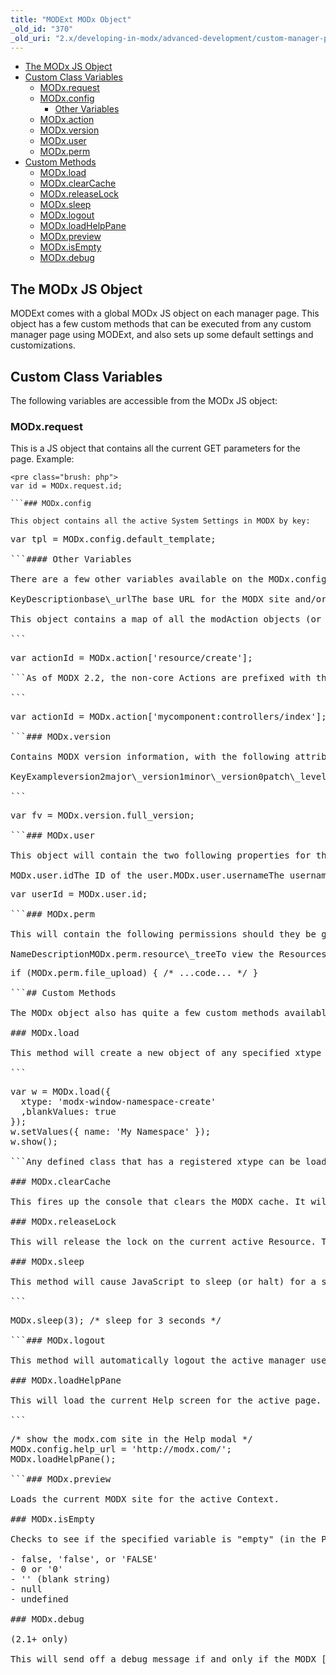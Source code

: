 ```yaml
---
title: "MODExt MODx Object"
_old_id: "370"
_old_uri: "2.x/developing-in-modx/advanced-development/custom-manager-pages/modext/modext-modx-object"
---
```


- [The MODx JS Object](#MODExtMODxObject-TheMODxJSObject)
- [Custom Class Variables](#MODExtMODxObject-CustomClassVariables)
  - [MODx.request](#MODExtMODxObject-MODx.request)
  - [MODx.config](#MODExtMODxObject-MODx.config)
      - [Other Variables](#MODExtMODxObject-OtherVariables)
  - [MODx.action](#MODExtMODxObject-MODx.action)
  - [MODx.version](#MODExtMODxObject-MODx.version)
  - [MODx.user](#MODExtMODxObject-MODx.user)
  - [MODx.perm](#MODExtMODxObject-MODx.perm)
- [Custom Methods](#MODExtMODxObject-CustomMethods)
  - [MODx.load](#MODExtMODxObject-MODx.load)
  - [MODx.clearCache](#MODExtMODxObject-MODx.clearCache)
  - [MODx.releaseLock](#MODExtMODxObject-MODx.releaseLock)
  - [MODx.sleep](#MODExtMODxObject-MODx.sleep)
  - [MODx.logout](#MODExtMODxObject-MODx.logout)
  - [MODx.loadHelpPane](#MODExtMODxObject-MODx.loadHelpPane)
  - [MODx.preview](#MODExtMODxObject-MODx.preview)
  - [MODx.isEmpty](#MODExtMODxObject-MODx.isEmpty)
  - [MODx.debug](#MODExtMODxObject-MODx.debug)



## The MODx JS Object

MODExt comes with a global MODx JS object on each manager page. This object has a few custom methods that can be executed from any custom manager page using MODExt, and also sets up some default settings and customizations.

## Custom Class Variables

The following variables are accessible from the MODx JS object:

### MODx.request

This is a JS object that contains all the current GET parameters for the page. Example:

```
<pre class="brush: php">
var id = MODx.request.id;

```### MODx.config

This object contains all the active System Settings in MODX by key:

```
<pre class="brush: php">
var tpl = MODx.config.default_template;

```#### Other Variables

There are a few other variables available on the MODx.config object that are not [System Settings](administering-your-site/settings/system-settings "System Settings"):

KeyDescriptionbase\_urlThe base URL for the MODX site and/or active context.connectors\_urlThe URL to the connectors directory.manager\_urlThe URL to the manager.http\_hostThe HTTP host variable for the active context.site\_urlThe full Site URL for the active context.custom\_resource\_classesAn array of custom Resource classes pulled from the System Setting custom\_resource\_classes### MODx.action

This object contains a map of all the modAction objects (or MODX manager controllers), mapped by their controller to their ID:

```
<pre class="brush: php">
var actionId = MODx.action['resource/create'];

```As of MODX 2.2, the non-core Actions are prefixed with their namespace. Prior to 2.2 it would just be the action controller. For example a "controllers/index" action in a "mycomponent" namespace would be retrievable using the following in 2.2 and up:

```
<pre class="brush: php">
var actionId = MODx.action['mycomponent:controllers/index'];

```### MODx.version

Contains MODX version information, with the following attributes:

KeyExampleversion2major\_version1minor\_version0patch\_levelplcode\_nameRevolutiondistro (traditional)full\_version2.1.0-plfull\_appnameMODX Revolution 2.1.0-pl (traditional)Example:

```
<pre class="brush: php">
var fv = MODx.version.full_version;

```### MODx.user

This object will contain the two following properties for the currently logged-in manager user:

MODx.user.idThe ID of the user.MODx.user.usernameThe username of the user.```
<pre class="brush: php">
var userId = MODx.user.id;

```### MODx.perm

This will contain the following permissions should they be granted to the user (they will not exist if the user does not have the permission):

NameDescriptionMODx.perm.resource\_treeTo view the Resources tree.MODx.perm.element\_treeTo view the Elements tree.MODx.perm.file\_treeTo view the Files tree.MODx.perm.file\_uploadTo be able to upload files.MODx.perm.file\_managerTo use the MODX file browser.MODx.perm.new\_chunkTo create a new Chunk.MODx.perm.new\_pluginTo create a new Plugin.MODx.perm.new\_snippetTo create a new Snippet.MODx.perm.new\_templateTo create a new Template.MODx.perm.new\_tvTo create a new Template Variable.MODx.perm.directory\_createTo be able to create a directory on the filesystem.```
<pre class="brush: php">
if (MODx.perm.file_upload) { /* ...code... */ }

```## Custom Methods

The MODx object also has quite a few custom methods available to it:

### MODx.load

This method will create a new object of any specified xtype and passed in configuration parameters. Example:

```
<pre class="brush: php">
var w = MODx.load({
  xtype: 'modx-window-namespace-create'
  ,blankValues: true
});
w.setValues({ name: 'My Namespace' });
w.show();

```Any defined class that has a registered xtype can be loaded from this method.

### MODx.clearCache

This fires up the console that clears the MODX cache. It will also fire the 'beforeClearCache' and 'afterClearCache' events on the MODx object. If the System Setting [clear\_cache\_refresh\_trees](administering-your-site/settings/system-settings/clear_cache_refresh_trees "clear_cache_refresh_trees") is set to 1, it will also refresh all the active left-hand trees.

### MODx.releaseLock

This will release the lock on the current active Resource. This method should not be fired on non-Resource editing pages. It will fire the 'beforeReleaseLocks' and 'afterReleaseLocks' events on the MODx object.

### MODx.sleep

This method will cause JavaScript to sleep (or halt) for a specified number of seconds:

```
<pre class="brush: php">
MODx.sleep(3); /* sleep for 3 seconds */

```### MODx.logout

This method will automatically logout the active manager user. It fires the 'beforeLogout' and 'afterLogout' events on the MODx object. If both events are successful, it will then redirect the user to the login screen.

### MODx.loadHelpPane

This will load the current Help screen for the active page. Normally this is set by default on the modAction record for the page, and its URL can be found by the MODx.config.help\_url property. You can, however, override this to fire up any URL into the panel:

```
<pre class="brush: php">
/* show the modx.com site in the Help modal */
MODx.config.help_url = 'http://modx.com/';
MODx.loadHelpPane();

```### MODx.preview

Loads the current MODX site for the active Context.

### MODx.isEmpty

Checks to see if the specified variable is "empty" (in the PHP sense). This means it is either:

- false, 'false', or 'FALSE'
- 0 or '0'
- '' (blank string)
- null
- undefined

### MODx.debug

(2.1+ only)

This will send off a debug message if and only if the MODX [System Setting](administering-your-site/settings "Settings") [ui\_debug\_mode](administering-your-site/settings/system-settings/ui_debug_mode "ui_debug_mode") is set to Yes/1. The debug message will use console.log to output to the console. This can be useful to add debugging and assertions to your code without breaking it in production sites (which would presumably have [ui\_debug\_mode](administering-your-site/settings/system-settings/ui_debug_mode "ui_debug_mode") off).